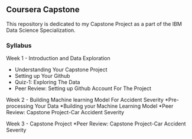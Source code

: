## Coursera Capstone
This repository is dedicated to my Capstone Project as a part of the IBM Data Science Specialization.

### Syllabus
Week 1 - Introduction and Data Exploration
* Understanding Your Capstone Project
* Setting up Your Github
* Quiz-1: Exploring The Data
* Peer Review: Setting up Github Account For The Project

Week 2 - Building Machine learning Model For Accident Severity
*Pre-processing Your Data
*Building your Machine Learning Model
*Peer Review: Capstone Project-Car Accident Severity 

Week 3 - Capstone Project
*Peer Review: Capstone Project-Car Accident Severity 
